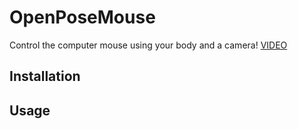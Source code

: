 # OpenPoseMouse
Control the computer mouse using your body and a camera!
[VIDEO](OpenPoseMouseControlMP4.mp4)

## Installation

## Usage